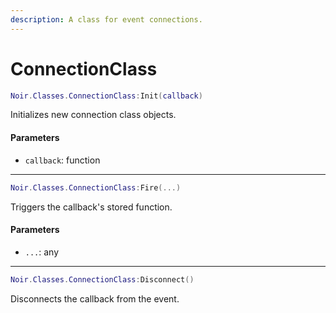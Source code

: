 ```yaml
---
description: A class for event connections.
---
```


# ConnectionClass

```lua
Noir.Classes.ConnectionClass:Init(callback)
```

Initializes new connection class objects.

#### Parameters

* `callback`: function

***

```lua
Noir.Classes.ConnectionClass:Fire(...)
```

Triggers the callback's stored function.

#### Parameters

* `...`: any

***

```lua
Noir.Classes.ConnectionClass:Disconnect()
```

Disconnects the callback from the event.
